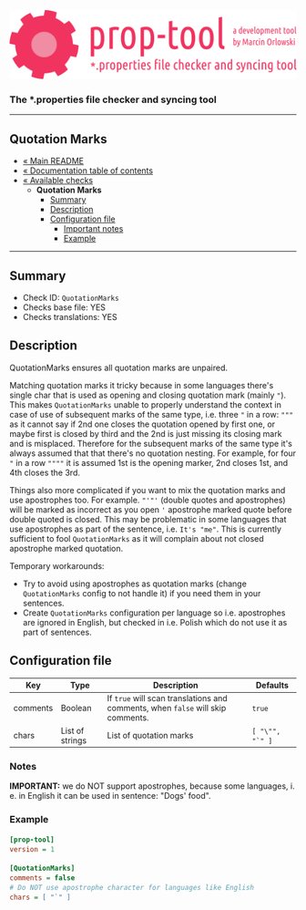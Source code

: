 ![prop-tool logo](../../artwork/prop-tool-logo.png)

### The *.properties file checker and syncing tool ###

---

## Quotation Marks ##

* [« Main README](../../README.md)
* [« Documentation table of contents](../README.md)
* [« Available checks](README.md)
  * **Quotation Marks**
    * [Summary](#summary)
    * [Description](#description)
    * [Configuration file](#configuration-file)
      * [Important notes](#notes)
      * [Example](#example)

---

## Summary ##

* Check ID: `QuotationMarks`
* Checks base file: YES
* Checks translations: YES

## Description ##

QuotationMarks ensures all quotation marks are unpaired.

Matching quotation marks it tricky because in some languages there's single char that is used as opening and closing quotation
mark (mainly `"`). This makes `QuotationMarks` unable to properly understand the context in case of use of subsequent marks of the
same type, i.e. three `"` in a row: `"""` as it cannot say if 2nd one closes the quotation opened by first one, or maybe first is
closed by third and the 2nd is just missing its closing mark and is misplaced. Therefore for the subsequent marks of the same type
it's always assumed that that there's no quotation nesting. For example, for four `"` in a row `""""`
it is assumed 1st is the opening marker, 2nd closes 1st, and 4th closes the 3rd.

Things also more complicated if you want to mix the quotation marks and use apostrophes too. For example. `"'"'` (double quotes and
apostrophes) will be marked as incorrect as you open `'` apostrophe marked quote before double quoted is closed. This may be
problematic in some languages that use apostrophes as part of the sentence, i.e. `It's "me"`. This is currently sufficient to
fool `QuotationMarks` as it will complain about not closed apostrophe marked quotation.

Temporary workarounds:

* Try to avoid using apostrophes as quotation marks (change `QuotationMarks` config to not handle it) if you need them in your
  sentences.
* Create `QuotationMarks` configuration per language so i.e. apostrophes are ignored in English, but checked in i.e. Polish which do
  not use it as part of sentences.

## Configuration file ##

| Key      | Type      | Description | Defaults |
|----------|-----------|-------------|----------|
| comments | Boolean         | If `true` will scan translations and comments, when `false` will skip comments. | `true` |
| chars    | List of strings | List of quotation marks | ``[ "\"", "`" ]`` |

### Notes ###

**IMPORTANT:** we do NOT support apostrophes, because some languages, i. e. in English it can be used in sentence: "Dogs' food".

### Example ###

```ini
[prop-tool]
version = 1

[QuotationMarks]
comments = false
# Do NOT use apostrophe character for languages like English
chars = [ "`" ]
```

